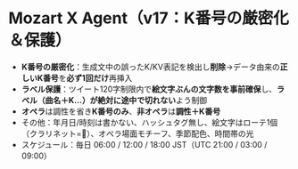 # Mozart X Agent（v17：K番号の厳密化＆保護）
- **K番号の厳密化**：生成文中の誤ったK/KV表記を検出し**削除**→データ由来の**正しいK番号**を**必ず1回だけ**再挿入
- **ラベル保護**：ツイート120字制限内で**絵文字ぶんの文字数を事前確保**し、**ラベル（曲名＋K…）が絶対に途中で切れない**よう制御
- **オペラ**は調性を省き**K番号のみ**、**非オペラ**は**調性＋K番号**
- その他：年月日/時刻は書かない、ハッシュタグ無し、絵文字はローテ1個（クラリネット=🪈）、オペラ場面モチーフ、季節配色、時間帯の光
- スケジュール：毎日 06:00 / 12:00 / 18:00 JST（UTC 21:00 / 03:00 / 09:00）
